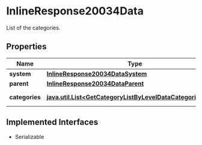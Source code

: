 

# InlineResponse20034Data

List of the categories.

## Properties

Name | Type | Description | Notes
------------ | ------------- | ------------- | -------------
**system** | [**InlineResponse20034DataSystem**](InlineResponse20034DataSystem.md) |  |  [optional]
**parent** | [**InlineResponse20034DataParent**](InlineResponse20034DataParent.md) |  |  [optional]
**categories** | [**java.util.List&lt;GetCategoryListByLevelDataCategoriesItems&gt;**](GetCategoryListByLevelDataCategoriesItems.md) | List of categories. |  [optional]


## Implemented Interfaces

* Serializable


